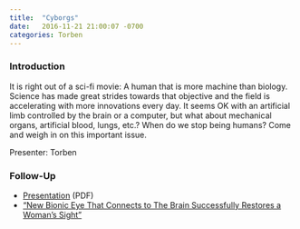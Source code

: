 ```yaml
---
title:  "Cyborgs"
date:   2016-11-21 21:00:07 -0700
categories: Torben
---
```


### Introduction

It is right out of a sci-fi movie: A human that is more machine than biology. Science has made great strides towards that objective and the field is accelerating with more innovations every day. It seems OK with an artificial limb controlled by the brain or a computer, but what about mechanical organs, artificial blood, lungs, etc.? When do we stop being humans? Come and weigh in on this important issue.

Presenter: Torben

### Follow-Up

* [Presentation](/assets/present/2016/cyborgs.pdf) (PDF) 
* [“New Bionic Eye That Connects to The Brain Successfully Restores a Woman’s Sight”](https://futurism.com/new-bionic-eye-that-connects-to-the-brain-successfully-restores-a-womans-sight/)

